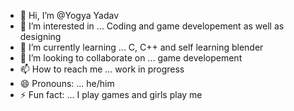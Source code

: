 - 👋 Hi, I’m @Yogya Yadav
- 👀 I’m interested in ... Coding and game developement as well as designing
- 🌱 I’m currently learning ... C, C++ and self learning blender
- 💞️ I’m looking to collaborate on ... game developement
- 📫 How to reach me ... work in progress
- 😄 Pronouns: ... he/him
- ⚡ Fun fact: ... I play games and girls play me

<!---
YogiBear-rebibeme/YogiBear-rebibeme is a ✨ special ✨ repository because its `README.md` (this file) appears on your GitHub profile.
You can click the Preview link to take a look at your changes.
--->
